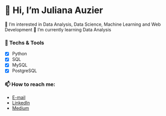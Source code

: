 # 👋 Hi, I’m Juliana Auzier
👀 I’m interested in Data Analysis, Data Science, Machine Learning and Web Development
🌱 I’m currently learning Data Analysis
### 👯 Techs & Tools
- [x] Python
- [x] SQL
- [x] MySQL
- [x] PostgreSQL
### 📫 How to reach me:
* [E-mail](juliana.auzier.s@gmail.com)
* [LinkedIn](linkedin.com/in/juliana-auzier/)
* [Medium](https://juliana-auzier.medium.com/)

<!---
Auzier17/Auzier17 is a ✨ special ✨ repository because its `README.md` (this file) appears on your GitHub profile.
You can click the Preview link to take a look at your changes.
--->
